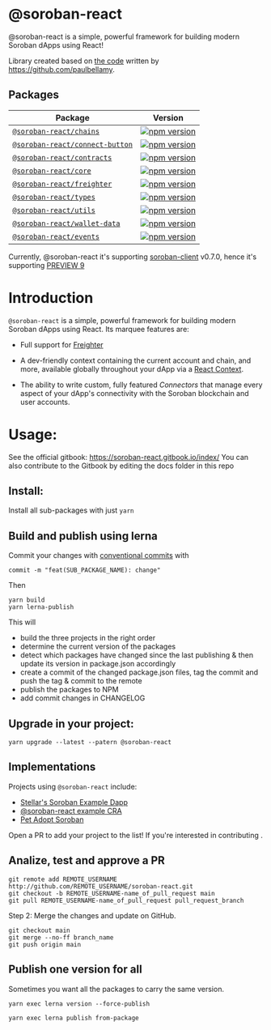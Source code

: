 # @soroban-react

@soroban-react is a simple, powerful framework for building modern Soroban dApps using React!

Library created based on [the code](https://github.com/stellar/soroban-example-dapp/tree/cb63b93b0eb79a797cd497942816379f7a3792ef/wallet) written by https://github.com/paulbellamy.


## Packages

|Package|Version|
|--|--|
|[`@soroban-react/chains`](packages/chains)                | [![npm version](https://img.shields.io/npm/v/@soroban-react/chains/latest.svg)](https://www.npmjs.com/package/@soroban-react/chains/v/latest)|
|[`@soroban-react/connect-button`](packages/connect-button)                | [![npm version](https://img.shields.io/npm/v/@soroban-react/connect-button/latest.svg)](https://www.npmjs.com/package/@soroban-react/connect-button/v/latest)|
|[`@soroban-react/contracts`](packages/contracts)                | [![npm version](https://img.shields.io/npm/v/@soroban-react/contracts/latest.svg)](https://www.npmjs.com/package/@soroban-react/contracts/v/latest)|
|[`@soroban-react/core`](packages/core)                | [![npm version](https://img.shields.io/npm/v/@soroban-react/core/latest.svg)](https://www.npmjs.com/package/@soroban-react/core/v/latest)|
|[`@soroban-react/freighter`](packages/core)                     | [![npm version](https://img.shields.io/npm/v/@soroban-react/freighter/latest.svg)](https://www.npmjs.com/package/@soroban-react/freighter/v/latest)|
|[`@soroban-react/types`](packages/types)                     | [![npm version](https://img.shields.io/npm/v/@soroban-react/types/latest.svg)](https://www.npmjs.com/package/@soroban-react/types/v/latest)|
|[`@soroban-react/utils`](packages/utils)                     | [![npm version](https://img.shields.io/npm/v/@soroban-react/utils/latest.svg)](https://www.npmjs.com/package/@soroban-react/utils/v/latest)|
|[`@soroban-react/wallet-data`](packages/wallet-data)                | [![npm version](https://img.shields.io/npm/v/@soroban-react/wallet-data/latest.svg)](https://www.npmjs.com/package/@soroban-react/wallet-data/v/latest)|
|[`@soroban-react/events`](packages/events)                | [![npm version](https://img.shields.io/npm/v/@soroban-react/events/latest.svg)](https://www.npmjs.com/package/@soroban-react/events/v/latest)|

Currently, @soroban-react it's supporting [soroban-client](https://www.npmjs.com/package/soroban-client) v0.7.0, hence it's supporting [PREVIEW 9](https://soroban.stellar.org/docs/reference/releases)

# Introduction

`@soroban-react` is a simple, powerful framework for building modern Soroban dApps using React. Its marquee features are:

- Full support for [Freighter](https://github.com/stellar/freighter)

- A dev-friendly context containing the current account and chain, and more, available globally throughout your dApp via a [React Context](https://reactjs.org/docs/context.html).

- The ability to write custom, fully featured _Connectors_ that manage every aspect of your dApp's connectivity with the Soroban blockchain and user accounts.

# Usage:

See the official gitbook: https://soroban-react.gitbook.io/index/
You can also contribute to the Gitbook by editing the docs folder in this repo
## Install:
Install all sub-packages with just `yarn`
## Build and publish using lerna
Commit your changes with [conventional commits](https://www.conventionalcommits.org/en/v1.0.0/) with 
```
commit -m "feat(SUB_PACKAGE_NAME): change"
```
Then
```
yarn build
yarn lerna-publish
```
This will
- build the three projects in the right order
- determine the current version of the packages
- detect which packages have changed since the last publishing & then update its version in package.json accordingly
- create a commit of the changed package.json files, tag the commit and push the tag & commit to the remote
- publish the packages to NPM
- add commit changes in CHANGELOG

## Upgrade in your project:
```
yarn upgrade --latest --patern @soroban-react
```

## Implementations

Projects using `@soroban-react` include:

- [Stellar's Soroban Example Dapp](https://github.com/stellar/soroban-example-dapp)
- [@soroban-react example CRA](https://github.com/esteblock/soroban-react-example-cra)
- [Pet Adopt Soroban](https://github.com/esteblock/pet-adopt-soroban)

Open a PR to add your project to the list! If you're interested in contributing
.

## Analize, test and approve a PR
```
git remote add REMOTE_USERNAME http://github.com/REMOTE_USERNAME/soroban-react.git
git checkout -b REMOTE_USERNAME-name_of_pull_request main
git pull REMOTE_USERNAME-name_of_pull_request pull_request_branch

```

Step 2: Merge the changes and update on GitHub.

```
git checkout main
git merge --no-ff branch_name
git push origin main
```

## Publish one version for all

Sometimes you want all the packages to carry the same version.

```
yarn exec lerna version --force-publish 

yarn exec lerna publish from-package

```
